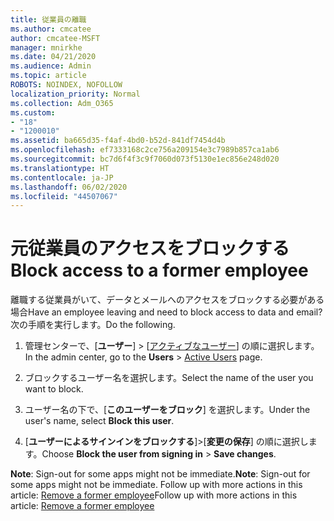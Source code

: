 ```yaml
---
title: 従業員の離職
ms.author: cmcatee
author: cmcatee-MSFT
manager: mnirkhe
ms.date: 04/21/2020
ms.audience: Admin
ms.topic: article
ROBOTS: NOINDEX, NOFOLLOW
localization_priority: Normal
ms.collection: Adm_O365
ms.custom:
- "18"
- "1200010"
ms.assetid: ba665d35-f4af-4bd0-b52d-841df7454d4b
ms.openlocfilehash: ef7333168c2ce756a209154e3c7989b857ca1ab6
ms.sourcegitcommit: bc7d6f4f3c9f7060d073f5130e1ec856e248d020
ms.translationtype: HT
ms.contentlocale: ja-JP
ms.lasthandoff: 06/02/2020
ms.locfileid: "44507067"
---
```

# <a name="block-access-to-a-former-employee"></a><span data-ttu-id="a7d04-102">元従業員のアクセスをブロックする</span><span class="sxs-lookup"><span data-stu-id="a7d04-102">Block access to a former employee</span></span>

<span data-ttu-id="a7d04-103">離職する従業員がいて、データとメールへのアクセスをブロックする必要がある場合</span><span class="sxs-lookup"><span data-stu-id="a7d04-103">Have an employee leaving and need to block access to data and email?</span></span> <span data-ttu-id="a7d04-104">次の手順を実行します。</span><span class="sxs-lookup"><span data-stu-id="a7d04-104">Do the following.</span></span>
  
1. <span data-ttu-id="a7d04-105">管理センターで、[**ユーザー**] \> [[アクティブなユーザー](https://go.microsoft.com/fwlink/p/?linkid=834822)] の順に選択します。</span><span class="sxs-lookup"><span data-stu-id="a7d04-105">In the admin center, go to the **Users** \> [Active Users](https://go.microsoft.com/fwlink/p/?linkid=834822) page.</span></span>

2. <span data-ttu-id="a7d04-106">ブロックするユーザー名を選択します。</span><span class="sxs-lookup"><span data-stu-id="a7d04-106">Select the name of the user you want to block.</span></span>

3. <span data-ttu-id="a7d04-107">ユーザー名の下で、[**このユーザーをブロック**] を選択します。</span><span class="sxs-lookup"><span data-stu-id="a7d04-107">Under the user's name, select **Block this user**.</span></span>

4. <span data-ttu-id="a7d04-108">[**ユーザーによるサインインをブロックする**]\>[**変更の保存**] の順に選択します。</span><span class="sxs-lookup"><span data-stu-id="a7d04-108">Choose **Block the user from signing in** \> **Save changes**.</span></span>

<span data-ttu-id="a7d04-109">**Note**: Sign-out for some apps might not be immediate.</span><span class="sxs-lookup"><span data-stu-id="a7d04-109">**Note**: Sign-out for some apps might not be immediate.</span></span> <span data-ttu-id="a7d04-110">Follow up with more actions in this article: [Remove a former employee](https://docs.microsoft.com/microsoft-365/admin/add-users/remove-former-employee)</span><span class="sxs-lookup"><span data-stu-id="a7d04-110">Follow up with more actions in this article: [Remove a former employee](https://docs.microsoft.com/microsoft-365/admin/add-users/remove-former-employee)</span></span>